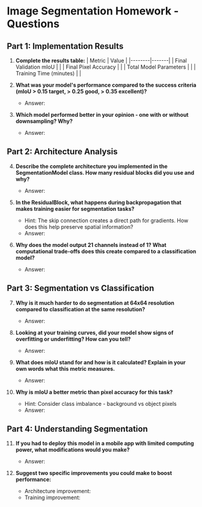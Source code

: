 # Image Segmentation Homework - Questions

## Part 1: Implementation Results

1. **Complete the results table:**
| Metric | Value |
|--------|-------|
| Final Validation mIoU | |
| Final Pixel Accuracy | |
| Total Model Parameters | |
| Training Time (minutes) | |

2. **What was your model's performance compared to the success criteria (mIoU > 0.15 target, > 0.25 good, > 0.35 excellent)?**
   - Answer: 

3. **Which model performed better in your opinion - one with or without downsampling? Why?**
   - Answer: 

## Part 2: Architecture Analysis

4. **Describe the complete architecture you implemented in the SegmentationModel class. How many residual blocks did you use and why?**
   - Answer: 

5. **In the ResidualBlock, what happens during backpropagation that makes training easier for segmentation tasks?**
   - Hint: The skip connection creates a direct path for gradients. How does this help preserve spatial information?
   - Answer: 

6. **Why does the model output 21 channels instead of 1? What computational trade-offs does this create compared to a classification model?**
   - Answer: 

## Part 3: Segmentation vs Classification

7. **Why is it much harder to do segmentation at 64x64 resolution compared to classification at the same resolution?**
   - Answer: 

8. **Looking at your training curves, did your model show signs of overfitting or underfitting? How can you tell?**
   - Answer: 

9. **What does mIoU stand for and how is it calculated? Explain in your own words what this metric measures.**
   - Answer: 

10. **Why is mIoU a better metric than pixel accuracy for this task?**
    - Hint: Consider class imbalance - background vs object pixels
    - Answer: 

## Part 4: Understanding Segmentation

11. **If you had to deploy this model in a mobile app with limited computing power, what modifications would you make?**
    - Answer: 

12. **Suggest two specific improvements you could make to boost performance:**
    - Architecture improvement: 
    - Training improvement: